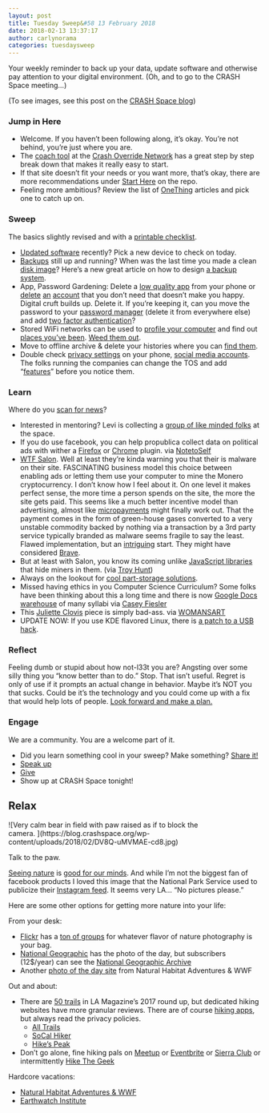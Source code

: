 ```yaml
---
layout: post
title: Tuesday Sweep&#58 13 February 2018
date: 2018-02-13 13:37:17
author: carlynorama
categories: tuesdaysweep
---
```


Your weekly reminder to back up your data, update software and otherwise pay attention to your digital environment. (Oh, and to go to the CRASH Space meeting…)

(To see images, see this post on the [CRASH Space blog](https://blog.crashspace.org/2018/02/tuesday-sweep-13-february-2018/))

### Jump in Here

*   Welcome. If you haven’t been following along, it’s okay. You’re not behind, you’re just where you are.
*   The [coach tool](http://www.crashoverridenetwork.com/coach.html) at the [Crash Override Network](http://www.crashoverridenetwork.com/) has a great step by step break down that makes it really easy to start.
*   If that site doesn’t fit your needs or you want more, that’s okay, there are more recommendations under [Start Here](https://carlynorama.github.io/tuesday/start/) on the repo.
*   Feeling more ambitious? Review the list of [OneThing](https://blog.crashspace.org/tag/onething/) articles and pick one to catch up on.

### Sweep

The basics slightly revised and with a [printable checklist](https://carlynorama.github.io/tuesday/sweep/printable_checklist.html).

*   [Updated software](https://blog.crashspace.org/2016/12/one-thing-to-do-today-tuesday-routine-update-everything/) recently? Pick a new device to check on today.
*   [Backups](https://blog.crashspace.org/2016/11/one-thing-to-do-today-tuesday-sweep-where-are-your-backups/) still up and running? When was the last time you made a clean [disk image](https://blog.crashspace.org/2017/01/one-thing-to-do-today-keep-a-clean-disk-image-on-hand/)? Here’s a new great article on how to design [a backup system](https://www.grahamcluley.com/create-robust-data-backup-plan-make-sure-works/).
*   App, Password Gardening: Delete a [low quality app](https://blog.crashspace.org/2016/12/one-thing-to-do-today-institute-beyonce-rules-for-vetting-apps/) from your phone or [delete](https://blog.crashspace.org/2016/12/one-thing-to-do-today-turn-off-image-loading-for-email/) [an](https://blog.crashspace.org/2016/12/one-thing-to-do-today-turn-off-image-loading-for-email/) [account](https://blog.crashspace.org/2016/11/one-thing-to-do-today-delete-your-account/) that you don’t need that doesn’t make you happy. Digital cruft builds up. Delete it. If you’re keeping it, can you move the password to your [password manager](https://blog.crashspace.org/2016/11/one-thing-to-do-today-what-passwords-do-you-have-anyway/) (delete it from everywhere else) and add [two factor authentication](https://blog.crashspace.org/2016/11/one-thing-to-do-today-enable-two-factor-authorization/)?
*   Stored WiFi networks can be used to [profile your computer](https://www.theatlantic.com/technology/archive/2017/04/when-apps-collude-to-steal-your-data/522177/) and find out [places you’ve been](https://www.eff.org/deeplinks/2014/07/your-android-device-telling-world-where-youve-been). [Weed them out](http://www.tomsguide.com/faq/id-2322427/erase-previous-connections-laptop.html).
*   Move to offline archive & delete your histories where you can [find them](https://support.google.com/accounts/answer/7028918).
*   Double check [privacy settings](https://blog.crashspace.org/2016/12/one-thing-to-do-today-if-one-must-use-social-media-follow-army-rules/) on your phone, [social media accounts](https://ssd.eff.org/en/module/protecting-yourself-social-networks). The folks running the companies can change the TOS and add “[features](https://ssd.eff.org/en/module/facebook-groups-reducing-risks)” before you notice them.

### Learn

Where do you [scan for news](https://crashspace.github.io/tuesday/)?

*   Interested in mentoring? Levi is collecting a [group of like minded folks](https://blog.crashspace.org/2018/01/interested-in-mentoring-students-come-by-crash-on-february-17th/) at the space.
*   If you do use facebook, you can help propublica collect data on political ads with wither a [Firefox](https://addons.mozilla.org/en-US/firefox/addon/facebook-ad-collector/) or [Chrome](https://chrome.google.com/webstore/detail/facebook-political-ad-col/enliecaalhkhhihcmnbjfmmjkljlcinl) plugin. via [NotetoSelf](https://twitter.com/NoteToSelf/status/963106611328888833)
*   [WTF Salon](https://www.cyberscoop.com/salon-monero-coinhive-ad-blocker/). Well at least they’re kinda warning you that their is malware on their site. FASCINATING business model this choice between enabling ads or letting them use your computer to mine the Monero cryptocurrency. I don’t know how I feel about it. On one level it makes perfect sense, the more time a person spends on the site, the more the site gets paid. This seems like a much better incentive model than advertising, almost like [micropayments](http://www.niemanlab.org/tag/micropayments/) might finally work out. That the payment comes in the form of green-house gases converted to a very unstable commodity backed by nothing via a transaction by a 3rd party service typically branded as malware seems fragile to say the least. Flawed implementation, but an [intriguing](https://news.ycombinator.com/item?id=16364919) start. They might have considered [Brave](https://publishers.basicattentiontoken.org/).
*   But at least with Salon, you know its coming unlike [JavaScript libraries](https://www.troyhunt.com/the-javascript-supply-chain-paradox-sri-csp-and-trust-in-third-party-libraries/) that hide miners in them. (via [Troy Hunt](https://www.troyhunt.com))
*   Always on the lookout for [cool part-storage solutions](https://twitter.com/JunesPhD/status/962810057535651841).
*   Missed having ethics in you Computer Science Curriculum? Some folks have been thinking about this a long time and there is now [Google Docs warehouse](https://docs.google.com/spreadsheets/d/1jWIrA8jHz5fYAW4h9CkUD8gKS5V98PDJDymRf8d9vKI/htmlview#gid=0) of many syllabi via [Casey Fiesler](https://twitter.com/cfiesler/status/931200575873490944)
*   This [Juliette Clovis](https://www.julietteclovis.com/) piece is simply bad-ass. via [WOMANSART](https://twitter.com/womensart1/status/962965269411966976)
*   UPDATE NOW: If you use KDE flavored Linux, there is [a patch to a USB hack](https://www.bleepingcomputer.com/news/linux/its-2018-and-you-can-still-p0wn-your-linux-box-by-plugging-in-a-usb-stick/).

### Reflect

Feeling dumb or stupid about how not-l33t you are? Angsting over some silly thing you “know better than to do.” Stop. That isn’t useful. Regret is only of use if it prompts an actual change in behavior. Maybe it’s NOT you that sucks. Could be it’s the technology and you could come up with a fix that would help lots of people. [Look forward and make a plan.](https://blog.crashspace.org/2016/11/one-thing-to-do-today-add-self-review-to-tuesday-checklist/)

### Engage

We are a community. You are a welcome part of it.

*   Did you learn something cool in your sweep? Make something? [Share it!](https://blog.crashspace.org/2017/05/tuesday-sweep-9-may-2017/)
*   [Speak up](https://blog.crashspace.org/2016/12/one-thing-to-do-today-collect-phone-numbers-for-future-tuesday-sweeps/)
*   [Give](https://blog.crashspace.org/2016/11/one-thing-to-do-today-plan-a-way-to-give-to-the-cause-regularly/)
*   Show up at CRASH Space tonight!

## Relax

<div id="attachment_10301" style="max-width: 410px" class="wp-caption alignright">![Very calm bear in field with paw raised as if to block the camera. ](https://blog.crashspace.org/wp-content/uploads/2018/02/DV8Q-uMVMAE-cd8.jpg)

Talk to the paw.

</div>

[Seeing nature](https://www.nationalgeographic.com/magazine/2016/01/call-to-wild/) is [good for our minds](https://dirt.asla.org/2011/09/08/research-shows-nature-helps-with-stress/). And while I’m not the biggest fan of facebook products I loved this image that the National Park Service used to publicize their [Instagram feed](https://www.instagram.com/nationalparkservice/). It seems very LA… “No pictures please.”

Here are some other options for getting more nature into your life:

From your desk:

*   [Flickr](https://www.flickr.com/search/?text=Nature%20Photography) has a [ton of groups](https://www.flickr.com/search/groups/?text=Nature%20Photography) for whatever flavor of nature photography is your bag.
*   [National Geographic](https://www.nationalgeographic.com/photography/photo-of-the-day) has the photo of the day, but subscribers (12$/year) can see the [National Geographic Archive](http://archive.nationalgeographic.com/)
*   Another [photo of the day site](http://dailywildlifephoto.nathab.com/) from Natural Habitat Adventures & WWF

Out and about:

*   There are [50 trails](http://www.lamag.com/culturefiles/50-essential-hiking-trails-los-angeles/) in LA Magazine’s 2017 round up, but dedicated hiking websites have more granular reviews. There are of course [hiking apps](http://hiconsumption.com/2017/11/best-outdoor-hiking-apps/), but always read the privacy policies.
    *   [All Trails](https://www.alltrails.com/us/california/los-angeles)
    *   [SoCal Hiker](https://socalhiker.net)
    *   [Hike’s Peak](https://www.hikespeak.com/los-angeles/best-hikes-in-la/)
*   Don’t go alone, fine hiking pals on [Meetup](https://www.meetup.com/find/events/?allMeetups=false&keywords=hike&radius=50&userFreeform=Los+Angeles) or [Eventbrite](https://www.eventbrite.com/d/ca--los-angeles/hike/?crt=regular&sort=best) or [Sierra Club](https://angeles.sierraclub.org/activities) or intermittently [Hike The Geek](https://hikethegeek.com/LA/)

Hardcore vacations:

*   [Natural Habitat Adventures & WWF](https://www.nathab.com/)
*   [Earthwatch Institute](http://earthwatch.org/)
